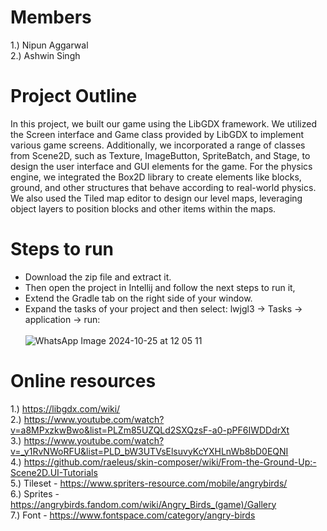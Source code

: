 # Members  <br>
1.) Nipun Aggarwal
<br>
2.) Ashwin Singh

# Project Outline  <br>
In this project, we built our game using the LibGDX framework. We utilized the Screen interface and Game class provided by LibGDX to implement various game screens. Additionally, we incorporated a range of classes from Scene2D, such as Texture, ImageButton, SpriteBatch, and Stage, to design the user interface and GUI elements for the game. For the physics engine, we integrated the Box2D library to create elements like blocks, ground, and other structures that behave according to real-world physics. We also used the Tiled map editor to design our level maps, leveraging object layers to position blocks and other items within the maps.

# Steps to run <br>
* Download the zip file and extract it. <br>
* Then open the project in Intellij and follow the next steps to run it, <br>
* Extend the Gradle tab on the right side of your window. <br>
* Expand the tasks of your project and then select: lwjgl3 -> Tasks -> application -> run: <br><br>
![WhatsApp Image 2024-10-25 at 12 05 11](https://github.com/user-attachments/assets/d9e95710-2c27-411f-91a9-52ff681b639d)


# Online resources  <br> 
1.) https://libgdx.com/wiki/
<br>
2.) https://www.youtube.com/watch?v=a8MPxzkwBwo&list=PLZm85UZQLd2SXQzsF-a0-pPF6IWDDdrXt
<br>
3.) https://www.youtube.com/watch?v=_y1RvNWoRFU&list=PLD_bW3UTVsElsuvyKcYXHLnWb8bD0EQNI
<br>
4.) https://github.com/raeleus/skin-composer/wiki/From-the-Ground-Up:-Scene2D.UI-Tutorials
<br>
5.) Tileset - https://www.spriters-resource.com/mobile/angrybirds/
<br>
6.) Sprites - https://angrybirds.fandom.com/wiki/Angry_Birds_(game)/Gallery
<br>
7.) Font - https://www.fontspace.com/category/angry-birds
